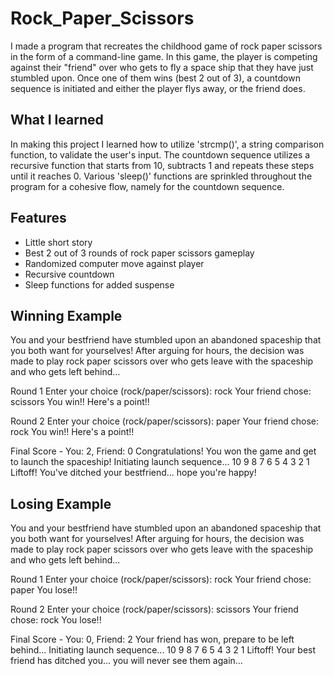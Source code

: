 # Rock_Paper_Scissors
I made a program that recreates the childhood game of rock paper scissors in the form of a command-line game. In this game, the player is competing against their "friend" over who gets to fly a space ship that they have just stumbled upon. Once one of them wins (best 2 out of 3), a countdown sequence is initiated and either the player flys away, or the friend does. 

## What I learned 
In making this project I learned how to utilize 'strcmp()', a string comparison function, to validate the user's input. The countdown sequence utilizes a recursive function that starts from 10, subtracts 1 and repeats these steps until it reaches 0. Various 'sleep()' functions are sprinkled throughout the program for a cohesive flow, namely for the countdown sequence.

## Features
- Little short story
- Best 2 out of 3 rounds of rock paper scissors gameplay
- Randomized computer move against player
- Recursive countdown
- Sleep functions for added suspense 

## Winning Example
You and your bestfriend have stumbled upon an abandoned spaceship that you both want for yourselves! 
After arguing for hours, the decision was made to play rock paper scissors over who gets leave with 
the spaceship and who gets left behind...

Round 1
Enter your choice (rock/paper/scissors): rock
Your friend chose: scissors
You win!! Here's a point!!

Round 2
Enter your choice (rock/paper/scissors): paper
Your friend chose: rock
You win!! Here's a point!!

Final Score - You: 2, Friend: 0
Congratulations! You won the game and get to launch the spaceship!
Initiating launch sequence...
10
9
8
7
6
5
4
3
2
1
Liftoff!
You've ditched your bestfriend... hope you're happy!

## Losing Example
You and your bestfriend have stumbled upon an abandoned spaceship that you both want for yourselves! 
After arguing for hours, the decision was made to play rock paper scissors over who gets leave with 
the spaceship and who gets left behind...

Round 1
Enter your choice (rock/paper/scissors): rock
Your friend chose: paper
You lose!!

Round 2
Enter your choice (rock/paper/scissors): scissors
Your friend chose: rock
You lose!!

Final Score - You: 0, Friend: 2
Your friend has won, prepare to be left behind...
Initiating launch sequence...
10
9
8
7
6
5
4
3
2
1
Liftoff!
Your best friend has ditched you... you will never see them again...
